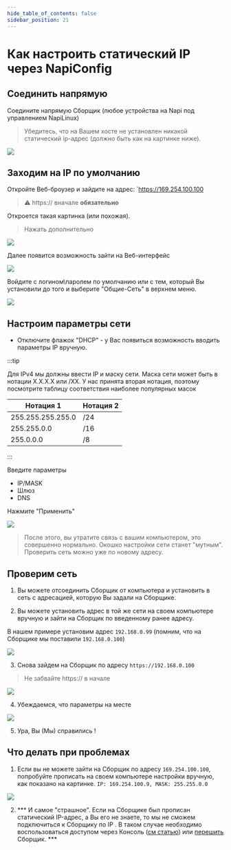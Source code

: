 ```yaml
---
hide_table_of_contents: false
sidebar_position: 21
---
```


# Как настроить статический IP через NapiConfig

## Соединить напрямую 

Соедините напрямую Сборщик (любое устройства на Napi под управлением NapiLinux)

[](img/connect1.jpg)

>Убедитесь, что на Вашем хосте не установлен никакой статический ip-адрес (должно быть как на картинке ниже).

![](img/win-ip-conf.jpg)

## Заходим на IP по умолчанию

Откройте Веб-броузер и зайдите на адрес: `https://169.254.100.100

>:warning: https:// вначале **обязательно**

Откроется такая картинка (или похожая). 

> Нажать дополнительно

![](img/enter-1.jpg)

Далее появится возможность зайти на Веб-интерфейс 

![](img/enter-2.jpg)

Войдите с логином\паролем по умолчанию или с тем, который Вы установили до того и выберите "Общие-Сеть" в верхнем меню.


![](img/net1.jpg)

## Настроим параметры сети

- Отключите флажок "DHCP" - у Вас появиться возможность вводить параметры IP вручную.

:::tip

Для IPv4 мы должны ввести IP и маску сети. Маска сети может быть в нотации X.X.X.X или /XX. У нас принята вторая нотация, поэтому посмотрите таблицу соответствия наиболее популярных масок

| Нотация 1         | Нотация 2   |
| ----------------- | ----------- |
| 255.255.255.255.0 | /24         |
| 255.255.0.0       | /16         |
| 255.0.0.0         | /8          |

:::

Введите параметры 
- IP/MASK
- Шлюз
- DNS

Нажмите "Применить"

![](img/net2.jpg)

>После этого, вы утратите связь с вашим компьютером, это совершенно нормально. Окошко настройки сети станет "мутным". Проверить сеть можно уже по новому адресу.

## Проверим сеть

1. Вы можете отсоединить Сборщик от компьютера и установить в сеть с адресацией, которую Вы задали на Сборщике.

2. Вы можете установить адрес в той же сети на своем компьютере вручную и зайти на Сборщик по введенному ранее адресу. 

В нашем примере установим адрес `192.168.0.99` (помним, что на Сборщике мы поставили `192.168.0.100`)

![](img/net3.jpg)

3. Снова зайдем на Сборщик по адресу `https://192.168.0.100`

> Не забвайте https:// в начале

![](img/net4.jpg)

4. Убеждаемся, что параметры на месте

![](img/net5.jpg)

5. Ура, Вы (Мы) справились !

## Что делать при проблемах

1. Если вы не можете зайти на Сборщик по адресу `169.254.100.100`, попробуйте прописать на своем компьютере настройки вручную, как показано на картинке. `IP: 169.254.100.9, MASK: 255.255.0.0` 

![](img/err1.jpg)

2. *** И самое "страшное". Если на Сборщике был прописан статический IP-адрес, а Вы его не знаете, то мы не сможем подключиться к Сборщику по IP . В таком случае необходимо воспользоваться доступом через Консоль ([см статью](../../console/index.md)) или [перешить](http://localhost:3000/software/category/%D0%BF%D1%80%D0%BE%D1%88%D0%B8%D0%B2%D0%BA%D0%B0-%D0%B1%D0%B5%D0%BA%D0%B0%D0%BF) Сборщик. ***

